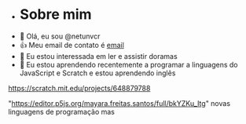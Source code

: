 - # Sobre mim
- 👋 Olá, eu sou @netunvcr
- 👍 Meu email de contato é [email](@ester.litca.pr.gov.br) 
- 👀 Eu estou interessada em ler e assistir doramas 
- 🌱 Eu estou aprendendo recentemente a programar a linguagens do JavaScript e Scratch e estou aprendendo inglês

https://scratch.mit.edu/projects/648879788 

"https://editor.p5js.org/mayara.freitas.santos/full/bkYZKu_Itg"
novas linguagens de programação mas
